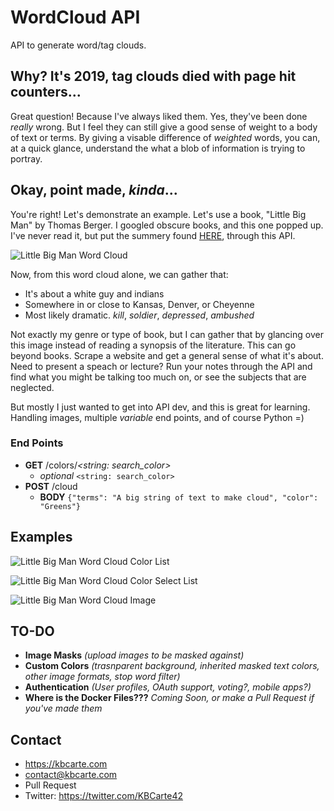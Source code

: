 # WordCloud API
API to generate word/tag clouds.

## Why? It's 2019, tag clouds died with page hit counters...
Great question! Because I've always liked them. Yes, they've been done _really_ wrong. But I feel they can still give a good sense of weight to a body of text or terms. By giving a visable difference of _weighted_ words, you can, at a quick glance, understand the what a blob of information is trying to portray.

## Okay, point made, _kinda_...
You're right! Let's demonstrate an example. Let's use a book, "Little Big Man" by Thomas Berger. I googled obscure books, and this one popped up. I've never read it, but put the summery found [HERE](http://www.bookrags.com/studyguide-little-big-man/), through this API.

![Little Big Man Word Cloud](https://kbcarte.com/wp-content/uploads/little_big_man_summery.jpeg)

Now, from this word cloud alone, we can gather that:
- It's about a white guy and indians
- Somewhere in or close to Kansas, Denver, or Cheyenne
- Most likely dramatic. _kill_, _soldier_, _depressed_, _ambushed_

Not exactly my genre or type of book, but I can gather that by glancing over this image instead of reading a synopsis of the literature. This can go beyond books. Scrape a website and get a general sense of what it's about. Need to present a speach or lecture? Run your notes through the API and find what you might be talking too much on, or see the subjects that are neglected.

But mostly I just wanted to get into API dev, and this is great for learning. Handling images, multiple _variable_ end points, and of course Python =)

### End Points
- **GET** /colors/_<string: search_color>_
    - _optional_ `<string: search_color>`
- **POST** /cloud
    - **BODY** `{"terms": "A big string of text to make cloud", "color": "Greens"}`

## Examples
![Little Big Man Word Cloud Color List](https://kbcarte.com/wp-content/uploads/postman_full_color_list.jpg)

![Little Big Man Word Cloud Color Select List](https://kbcarte.com/wp-content/uploads/postman_select_color_list.jpg)

![Little Big Man Word Cloud Image](https://kbcarte.com/wp-content/uploads/postman_post_words.jpg)

## TO-DO
- **Image Masks** _(upload images to be masked against)_
- **Custom Colors** _(trasnparent background, inherited masked text colors, other image formats, stop word filter)_
- **Authentication** _(User profiles, OAuth support, voting?, mobile apps?)_
- **Where is the Docker Files???** _Coming Soon, or make a Pull Request if you've made them_

## Contact
- https://kbcarte.com
- contact@kbcarte.com
- Pull Request
- Twitter: https://twitter.com/KBCarte42
